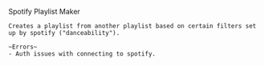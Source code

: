 Spotify Playlist Maker
~~~~~~~~~~~~~~~~
Creates a playlist from another playlist based on certain filters set up by spotify ("danceability").

~Errors~
- Auth issues with connecting to spotify.
